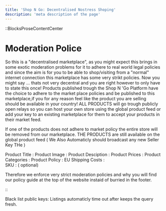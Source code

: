 ```yaml
---
title: 'Shop N Go: Decentralised Nostress Shoping'
description: 'meta description of the page'
---
```


::BlocksProseContentCenter

# Moderation Police

So this is a "decentralised marketplace", as you might expect this brings in some exotic moderation problems for it to adhere to real world legal policies and since the aim is for you to be able to shop/visiting from a "normal" internet connection this marketplace has some very strikt policies. Now you might say ... thats not very decentral and you are right however to only have to state this once! Products published trough the Shop N 'Go Platform have the choice to adhere to the market place policies and be published to this marketplace,if you for any reason feel like the product you are selling should be available in your country! ALL PRODUCTS will go trough publicly open relays so you can host your own store using the global product feed or add your key to an existing marketplace for them to accept your products in their market feed. 

If one of the products does not adhere to market policy the entire store will be removed from our marketplace.
THE PRODUCTS are still available on the global product feed ( We Also Automaticly should broadcast any new Seller Key THe )

Product Title :
Product Image : 
Product Desciption : 
Product Prices :
Product Categories :
Product Policy : EU
Shipping Costs :  
SKU : ( optional)


Therefore we enforce very strict moderation policies and why you will find our policy guide at the top of the website instaid of burried in the footer. 


::

Black list public keys:
Listings automaticly time out after keeps the query fresh. 